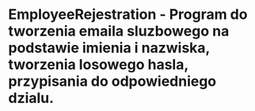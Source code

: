 # EmployeeRejestration - Program do tworzenia emaila sluzbowego na podstawie imienia i nazwiska, tworzenia losowego hasla, przypisania do odpowiedniego dzialu.

